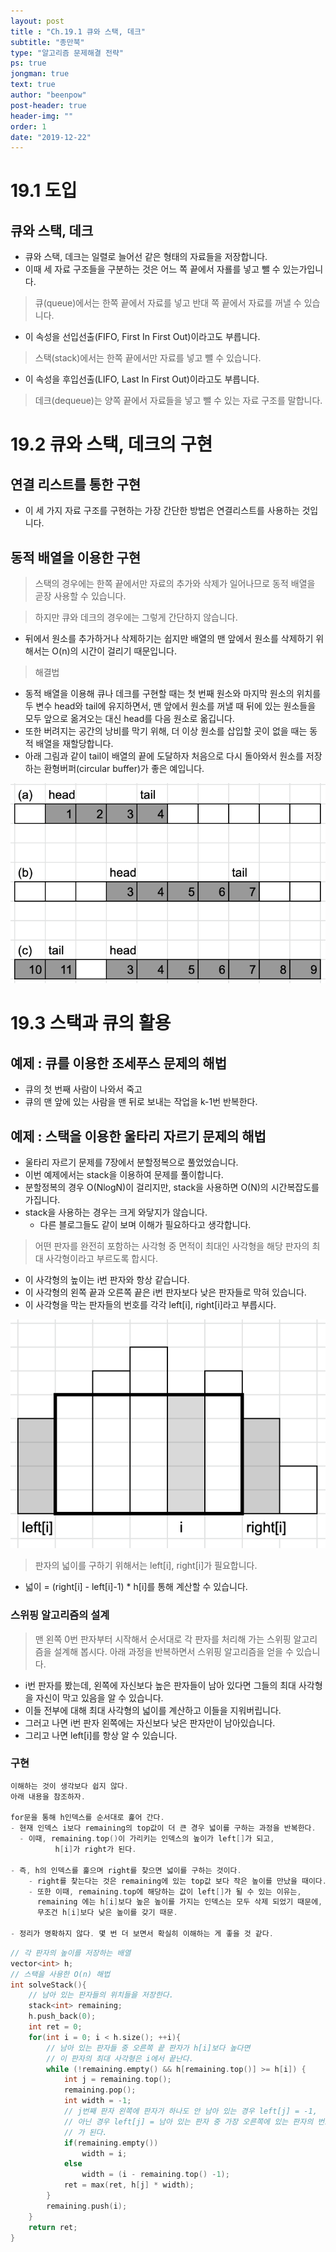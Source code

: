 ```yaml
---
layout: post
title : "Ch.19.1 큐와 스택, 데크"
subtitle: "종만북"
type: "알고리즘 문제해결 전략"
ps: true
jongman: true
text: true
author: "beenpow"
post-header: true
header-img: ""
order: 1
date: "2019-12-22"
---
```


# 19.1 도입

## 큐와 스택, 데크

- 큐와 스택, 데크는 일렬로 늘어선 같은 형태의 자료들을 저장합니다.
- 이때 세 자료 구조들을 구분하는 것은 어느 쪽 끝에서 자룔를 넣고 뺄 수 있는가입니다.

> 큐(queue)에서는 한쪽 끝에서 자료를 넣고 반대 쪽 끝에서 자료를 꺼낼 수 있습니다.
- 이 속성을 선입선출(FIFO, First In First Out)이라고도 부릅니다.

> 스택(stack)에서는 한쪽 끝에서만 자료를 넣고 뺄 수 있습니다.
- 이 속성을 후입선출(LIFO, Last In First Out)이라고도 부릅니다.

> 데크(dequeue)는 양쪽 끝에서 자료들을 넣고 뺄 수 있는 자료 구조를 말합니다.


# 19.2 큐와 스택, 데크의 구현

## 연결 리스트를 통한 구현

- 이 세 가지 자료 구조를 구현하는 가장 간단한 방법은 연결리스트를 사용하는 것입니다.

## 동적 배열을 이용한 구현

> 스택의 경우에는 한쪽 끝에서만 자료의 추가와 삭제가 일어나므로 동적 배열을 곧장 사용할 수 있습니다.


> 하지만 큐와 데크의 경우에는 그렇게 간단하지 않습니다.
- 뒤에서 원소를 추가하거나 삭제하기는 쉽지만 배열의 맨 앞에서 원소를 삭제하기 위해서는 O(n)의 시간이
  걸리기 때문입니다.

> 해결법
- 동적 배열을 이용해 큐나 데크를 구현할 때는 첫 번째 원소와 마지막 원소의 위치를 두 변수 head와
  tail에 유지하면서, 맨 앞에서 원소를 꺼낼 때 뒤에 있는 원소들을 모두 앞으로 옮겨오는 대신 head를
  다음 원소로 옮깁니다.
- 또한 버려지는 공간의 낭비를 막기 위해, 더 이상 원소를 삽입할 곳이 없을 때는 동적 배열을
  재할당합니다.
- 아래 그림과 같이 tail이 배열의 끝에 도달하자 처음으로 다시 돌아와서 원소를 저장하는
  환형버퍼(circular buffer)가 좋은 예입니다.


![img1](/img/2019-12-22-Jongman-ch19-1-1.png)


# 19.3 스택과 큐의 활용

## 예제 : 큐를 이용한 조세푸스 문제의 해법

- 큐의 첫 번째 사람이 나와서 죽고
- 큐의 맨 앞에 있는 사람을 맨 뒤로 보내는 작업을 k-1번 반복한다.

## 예제 : 스택을 이용한 울타리 자르기 문제의 해법

- 울타리 자르기 문제를 7장에서 분할정복으로 풀었었습니다.
- 이번 예제에서는 stack을 이용하여 문제를 풀이합니다.
- 분할정복의 경우 O(NlogN)이 걸리지만, stack을 사용하면 O(N)의 시간복잡도를 가집니다.
- stack을 사용하는 경우는 크게 와닿지가 않습니다.
    - 다른 블로그들도 같이 보며 이해가 필요하다고 생각합니다.

> 어떤 판자를 완전히 포함하는 사각형 중 면적이 최대인 사각형을 해당 판자의 최대 사각형이라고
> 부르도록 합시다.
- 이 사각형의 높이는 i번 판자와 항상 같습니다.
- 이 사각형의 왼쪽 끝과 오른쪽 끝은 i번 판자보다 낮은 판자들로 막혀 있습니다.
- 이 사각형을 막는 판자들의 번호를 각각 left[i], right[i]라고 부릅시다.

![img2](/img/2019-12-22-Jongman-ch19-1-2.png)

> 판자의 넓이를 구하기 위해서는 left[i], right[i]가 필요합니다.
- 넓이 = (right[i] - left[i]-1) * h[i]를 통해 계산할 수 있습니다.


### 스위핑 알고리즘의 설계

> 맨 왼쪽 0번 판자부터 시작해서 순서대로 각 판자를 처리해 가는 스위핑 알고리즘을 설계해 봅시다.
> 아래 과정을 반복하면서 스위핑 알고리즘을 얻을 수 있습니다.
- i번 판자를 봤는데, 왼쪽에 자신보다 높은 판자들이 남아 있다면 그들의 최대 사각형을 자신이 막고
  있음을 알 수 있습니다.
- 이들 전부에 대해 최대 사각형의 넓이를 계산하고 이들을 지워버립니다.
- 그러고 나면 i번 판자 왼쪽에는 자신보다 낮은 판자만이 남아있습니다.
- 그리고 나면 left[i]를 항상 알 수 있습니다.


### 구현

```cpp
이해하는 것이 생각보다 쉽지 않다. 
아래 내용을 참조하자.

for문을 통해 h인덱스를 순서대로 훑어 간다.
- 현재 인덱스 i보다 remaining의 top값이 더 큰 경우 넓이를 구하는 과정을 반복한다.
  - 이때, remaining.top()이 가리키는 인덱스의 높이가 left[]가 되고,
          h[i]가 right가 된다.

- 즉, h의 인덱스를 훑으며 right를 찾으면 넓이를 구하는 것이다.
    - right를 찾는다는 것은 remaining에 있는 top값 보다 작은 높이를 만났을 때이다.
    - 또한 이때, remaining.top에 해당하는 값이 left[]가 될 수 있는 이유는,
      remaining 에는 h[i]보다 높은 높이를 가지는 인덱스는 모두 삭제 되었기 때문에,
      무조건 h[i]보다 낮은 높이를 갖기 때문.

- 정리가 명확하지 않다. 몇 번 더 보면서 확실히 이해하는 게 좋을 것 같다.
```


```cpp
// 각 판자의 높이를 저장하는 배열
vector<int> h;
// 스택을 사용한 O(n) 해법
int solveStack(){
    // 남아 있는 판자들의 위치들을 저장한다.
    stack<int> remaining;
    h.push_back(0);
    int ret = 0;
    for(int i = 0; i < h.size(); ++i){
        // 남아 있는 판자들 중 오른쪽 끝 판자가 h[i]보다 높다면
        // 이 판자의 최대 사각형은 i에서 끝난다.
        while (!remaining.empty() && h[remaining.top()] >= h[i]) {
            int j = remaining.top();
            remaining.pop();
            int width = -1;
            // j번째 판자 왼쪽에 판자가 하나도 안 남아 있는 경우 left[j] = -1,
            // 아닌 경우 left[j] = 남아 있는 판자 중 가장 오른쪽에 있는 판자의 번호
            // 가 된다.
            if(remaining.empty())
                width = i;
            else
                width = (i - remaining.top() -1);
            ret = max(ret, h[j] * width);
        }
        remaining.push(i);
    }
    return ret;
}
```
